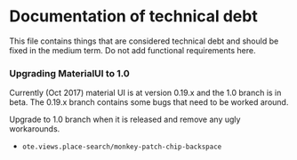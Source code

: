 # Documentation of technical debt

This file contains things that are considered technical debt and should be fixed in the medium term.
Do not add functional requirements here.

### Upgrading MaterialUI to 1.0

Currently (Oct 2017) material UI is at version 0.19.x and the 1.0 branch is in beta.
The 0.19.x branch contains some bugs that need to be worked around.

Upgrade to 1.0 branch when it is released and remove any ugly workarounds.

* `ote.views.place-search/monkey-patch-chip-backspace`
